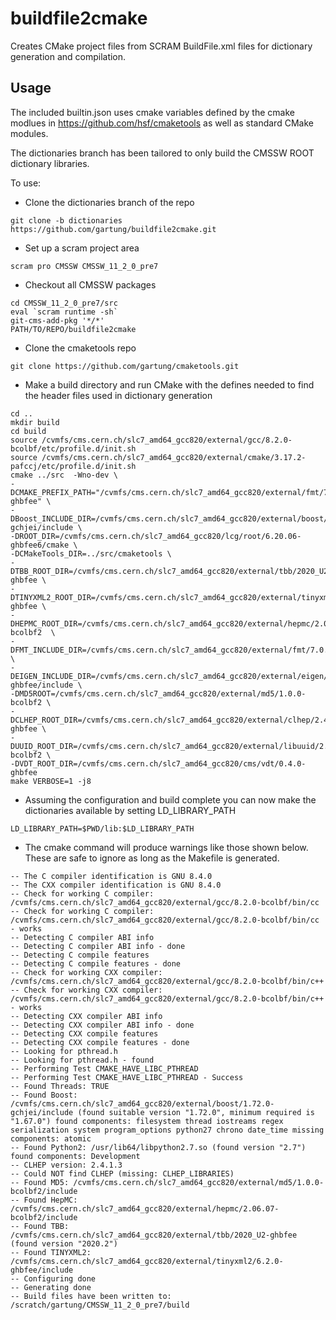 # buildfile2cmake

Creates CMake project files from SCRAM BuildFile.xml files for dictionary generation and compilation.

## Usage

The included builtin.json uses cmake variables defined by the cmake modlues in https://github.com/hsf/cmaketools as well as standard CMake modules.

The dictionaries branch has been tailored to only build the CMSSW ROOT dictionary libraries.

To use:

- Clone the dictionaries branch of the repo
```
git clone -b dictionaries https://github.com/gartung/buildfile2cmake.git
```

- Set up a scram project area
```
scram pro CMSSW CMSSW_11_2_0_pre7
```
- Checkout all CMSSW packages
```
cd CMSSW_11_2_0_pre7/src
eval `scram runtime -sh`
git-cms-add-pkg '*/*' 
PATH/TO/REPO/buildfile2cmake
```
- Clone the cmaketools repo
```
git clone https://github.com/gartung/cmaketools.git
```
- Make a build directory and run CMake with the defines needed to find the header files used in dictionary generation
```
cd ..
mkdir build
cd build
source /cvmfs/cms.cern.ch/slc7_amd64_gcc820/external/gcc/8.2.0-bcolbf/etc/profile.d/init.sh 
source /cvmfs/cms.cern.ch/slc7_amd64_gcc820/external/cmake/3.17.2-pafccj/etc/profile.d/init.sh
cmake ../src  -Wno-dev \
-DCMAKE_PREFIX_PATH="/cvmfs/cms.cern.ch/slc7_amd64_gcc820/external/fmt/7.0.1;/cvmfs/cms.cern.ch/slc7_amd64_gcc820/external/clhep/2.4.1.3-ghbfee" \
-DBoost_INCLUDE_DIR=/cvmfs/cms.cern.ch/slc7_amd64_gcc820/external/boost/1.72.0-gchjei/include \
-DROOT_DIR=/cvmfs/cms.cern.ch/slc7_amd64_gcc820/lcg/root/6.20.06-ghbfee6/cmake \
-DCMakeTools_DIR=../src/cmaketools \
-DTBB_ROOT_DIR=/cvmfs/cms.cern.ch/slc7_amd64_gcc820/external/tbb/2020_U2-ghbfee \
-DTINYXML2_ROOT_DIR=/cvmfs/cms.cern.ch/slc7_amd64_gcc820/external/tinyxml2/6.2.0-ghbfee \
-DHEPMC_ROOT_DIR=/cvmfs/cms.cern.ch/slc7_amd64_gcc820/external/hepmc/2.06.07-bcolbf2  \
-DFMT_INCLUDE_DIR=/cvmfs/cms.cern.ch/slc7_amd64_gcc820/external/fmt/7.0.1/include \
-DEIGEN_INCLUDE_DIR=/cvmfs/cms.cern.ch/slc7_amd64_gcc820/external/eigen/d812f411c3f9-ghbfee/include \
-DMD5ROOT=/cvmfs/cms.cern.ch/slc7_amd64_gcc820/external/md5/1.0.0-bcolbf2 \
-DCLHEP_ROOT_DIR=/cvmfs/cms.cern.ch/slc7_amd64_gcc820/external/clhep/2.4.1.3-ghbfee \
-DUUID_ROOT_DIR=/cvmfs/cms.cern.ch/slc7_amd64_gcc820/external/libuuid/2.34-bcolbf2 \
-DVDT_ROOT_DIR=/cvmfs/cms.cern.ch/slc7_amd64_gcc820/cms/vdt/0.4.0-ghbfee
make VERBOSE=1 -j8
```
- Assuming the configuration and build complete you can now make the dictionaries available by setting LD_LIBRARY_PATH
```
LD_LIBRARY_PATH=$PWD/lib:$LD_LIBRARY_PATH
```

- The cmake command will produce warnings like those shown below. These are safe to ignore as long as the Makefile is generated.
```
-- The C compiler identification is GNU 8.4.0
-- The CXX compiler identification is GNU 8.4.0
-- Check for working C compiler: /cvmfs/cms.cern.ch/slc7_amd64_gcc820/external/gcc/8.2.0-bcolbf/bin/cc
-- Check for working C compiler: /cvmfs/cms.cern.ch/slc7_amd64_gcc820/external/gcc/8.2.0-bcolbf/bin/cc - works
-- Detecting C compiler ABI info
-- Detecting C compiler ABI info - done
-- Detecting C compile features
-- Detecting C compile features - done
-- Check for working CXX compiler: /cvmfs/cms.cern.ch/slc7_amd64_gcc820/external/gcc/8.2.0-bcolbf/bin/c++
-- Check for working CXX compiler: /cvmfs/cms.cern.ch/slc7_amd64_gcc820/external/gcc/8.2.0-bcolbf/bin/c++ - works
-- Detecting CXX compiler ABI info
-- Detecting CXX compiler ABI info - done
-- Detecting CXX compile features
-- Detecting CXX compile features - done
-- Looking for pthread.h
-- Looking for pthread.h - found
-- Performing Test CMAKE_HAVE_LIBC_PTHREAD
-- Performing Test CMAKE_HAVE_LIBC_PTHREAD - Success
-- Found Threads: TRUE  
-- Found Boost: /cvmfs/cms.cern.ch/slc7_amd64_gcc820/external/boost/1.72.0-gchjei/include (found suitable version "1.72.0", minimum required is "1.67.0") found components: filesystem thread iostreams regex serialization system program_options python27 chrono date_time missing components: atomic
-- Found Python2: /usr/lib64/libpython2.7.so (found version "2.7") found components: Development 
-- CLHEP version: 2.4.1.3
-- Could NOT find CLHEP (missing: CLHEP_LIBRARIES) 
-- Found MD5: /cvmfs/cms.cern.ch/slc7_amd64_gcc820/external/md5/1.0.0-bcolbf2/include  
-- Found HepMC: /cvmfs/cms.cern.ch/slc7_amd64_gcc820/external/hepmc/2.06.07-bcolbf2/include  
-- Found TBB: /cvmfs/cms.cern.ch/slc7_amd64_gcc820/external/tbb/2020_U2-ghbfee (found version "2020.2")  
-- Found TINYXML2: /cvmfs/cms.cern.ch/slc7_amd64_gcc820/external/tinyxml2/6.2.0-ghbfee/include  
-- Configuring done
-- Generating done
-- Build files have been written to: /scratch/gartung/CMSSW_11_2_0_pre7/build
```
